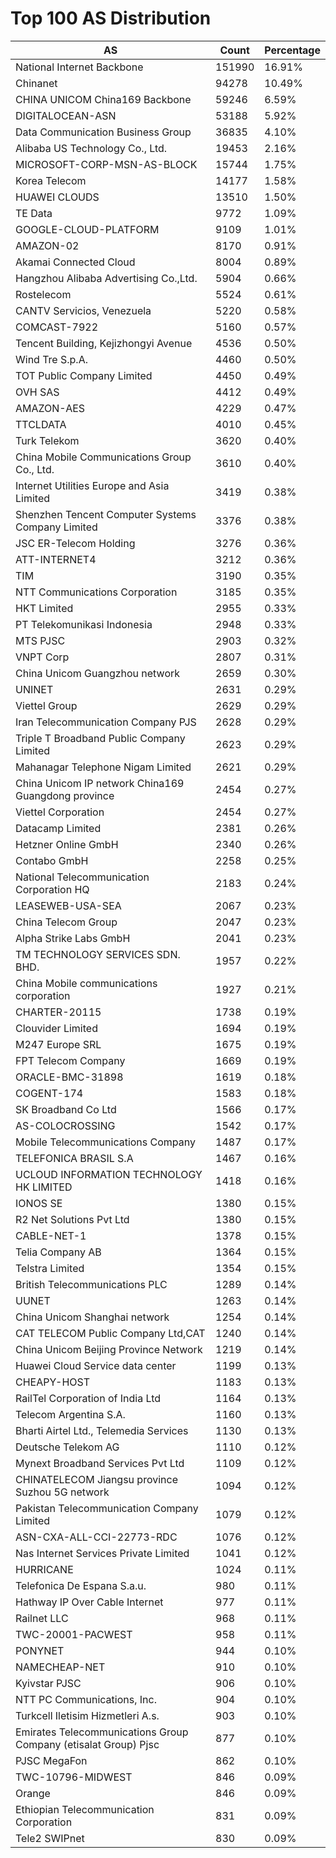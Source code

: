 # Top 100 AS Distribution
| AS | Count | Percentage |
|----|----|----|
| National Internet Backbone | 151990 | 16.91% |
| Chinanet | 94278 | 10.49% |
| CHINA UNICOM China169 Backbone | 59246 | 6.59% |
| DIGITALOCEAN-ASN | 53188 | 5.92% |
| Data Communication Business Group | 36835 | 4.10% |
| Alibaba US Technology Co., Ltd. | 19453 | 2.16% |
| MICROSOFT-CORP-MSN-AS-BLOCK | 15744 | 1.75% |
| Korea Telecom | 14177 | 1.58% |
| HUAWEI CLOUDS | 13510 | 1.50% |
| TE Data | 9772 | 1.09% |
| GOOGLE-CLOUD-PLATFORM | 9109 | 1.01% |
| AMAZON-02 | 8170 | 0.91% |
| Akamai Connected Cloud | 8004 | 0.89% |
| Hangzhou Alibaba Advertising Co.,Ltd. | 5904 | 0.66% |
| Rostelecom | 5524 | 0.61% |
| CANTV Servicios, Venezuela | 5220 | 0.58% |
| COMCAST-7922 | 5160 | 0.57% |
| Tencent Building, Kejizhongyi Avenue | 4536 | 0.50% |
| Wind Tre S.p.A. | 4460 | 0.50% |
| TOT Public Company Limited | 4450 | 0.49% |
| OVH SAS | 4412 | 0.49% |
| AMAZON-AES | 4229 | 0.47% |
| TTCLDATA | 4010 | 0.45% |
| Turk Telekom | 3620 | 0.40% |
| China Mobile Communications Group Co., Ltd. | 3610 | 0.40% |
| Internet Utilities Europe and Asia Limited | 3419 | 0.38% |
| Shenzhen Tencent Computer Systems Company Limited | 3376 | 0.38% |
| JSC ER-Telecom Holding | 3276 | 0.36% |
| ATT-INTERNET4 | 3212 | 0.36% |
| TIM | 3190 | 0.35% |
| NTT Communications Corporation | 3185 | 0.35% |
| HKT Limited | 2955 | 0.33% |
| PT Telekomunikasi Indonesia | 2948 | 0.33% |
| MTS PJSC | 2903 | 0.32% |
| VNPT Corp | 2807 | 0.31% |
| China Unicom Guangzhou network | 2659 | 0.30% |
| UNINET | 2631 | 0.29% |
| Viettel Group | 2629 | 0.29% |
| Iran Telecommunication Company PJS | 2628 | 0.29% |
| Triple T Broadband Public Company Limited | 2623 | 0.29% |
| Mahanagar Telephone Nigam Limited | 2621 | 0.29% |
| China Unicom IP network China169 Guangdong province | 2454 | 0.27% |
| Viettel Corporation | 2454 | 0.27% |
| Datacamp Limited | 2381 | 0.26% |
| Hetzner Online GmbH | 2340 | 0.26% |
| Contabo GmbH | 2258 | 0.25% |
| National Telecommunication Corporation HQ | 2183 | 0.24% |
| LEASEWEB-USA-SEA | 2067 | 0.23% |
| China Telecom Group | 2047 | 0.23% |
| Alpha Strike Labs GmbH | 2041 | 0.23% |
| TM TECHNOLOGY SERVICES SDN. BHD. | 1957 | 0.22% |
| China Mobile communications corporation | 1927 | 0.21% |
| CHARTER-20115 | 1738 | 0.19% |
| Clouvider Limited | 1694 | 0.19% |
| M247 Europe SRL | 1675 | 0.19% |
| FPT Telecom Company | 1669 | 0.19% |
| ORACLE-BMC-31898 | 1619 | 0.18% |
| COGENT-174 | 1583 | 0.18% |
| SK Broadband Co Ltd | 1566 | 0.17% |
| AS-COLOCROSSING | 1542 | 0.17% |
| Mobile Telecommunications Company | 1487 | 0.17% |
| TELEFONICA BRASIL S.A | 1467 | 0.16% |
| UCLOUD INFORMATION TECHNOLOGY HK LIMITED | 1418 | 0.16% |
| IONOS SE | 1380 | 0.15% |
| R2 Net Solutions Pvt Ltd | 1380 | 0.15% |
| CABLE-NET-1 | 1378 | 0.15% |
| Telia Company AB | 1364 | 0.15% |
| Telstra Limited | 1354 | 0.15% |
| British Telecommunications PLC | 1289 | 0.14% |
| UUNET | 1263 | 0.14% |
| China Unicom Shanghai network | 1254 | 0.14% |
| CAT TELECOM Public Company Ltd,CAT | 1240 | 0.14% |
| China Unicom Beijing Province Network | 1219 | 0.14% |
| Huawei Cloud Service data center | 1199 | 0.13% |
| CHEAPY-HOST | 1183 | 0.13% |
| RailTel Corporation of India Ltd | 1164 | 0.13% |
| Telecom Argentina S.A. | 1160 | 0.13% |
| Bharti Airtel Ltd., Telemedia Services | 1130 | 0.13% |
| Deutsche Telekom AG | 1110 | 0.12% |
| Mynext Broadband Services Pvt Ltd | 1109 | 0.12% |
| CHINATELECOM Jiangsu province Suzhou 5G network | 1094 | 0.12% |
| Pakistan Telecommunication Company Limited | 1079 | 0.12% |
| ASN-CXA-ALL-CCI-22773-RDC | 1076 | 0.12% |
| Nas Internet Services Private Limited | 1041 | 0.12% |
| HURRICANE | 1024 | 0.11% |
| Telefonica De Espana S.a.u. | 980 | 0.11% |
| Hathway IP Over Cable Internet | 977 | 0.11% |
| Railnet LLC | 968 | 0.11% |
| TWC-20001-PACWEST | 958 | 0.11% |
| PONYNET | 944 | 0.10% |
| NAMECHEAP-NET | 910 | 0.10% |
| Kyivstar PJSC | 906 | 0.10% |
| NTT PC Communications, Inc. | 904 | 0.10% |
| Turkcell Iletisim Hizmetleri A.s. | 903 | 0.10% |
| Emirates Telecommunications Group Company (etisalat Group) Pjsc | 877 | 0.10% |
| PJSC MegaFon | 862 | 0.10% |
| TWC-10796-MIDWEST | 846 | 0.09% |
| Orange | 846 | 0.09% |
| Ethiopian Telecommunication Corporation | 831 | 0.09% |
| Tele2 SWIPnet | 830 | 0.09% |

